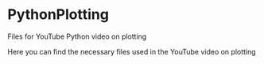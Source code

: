 # PythonPlotting
Files for YouTube Python video on plotting


Here you can find the necessary files used in the YouTube video on plotting
